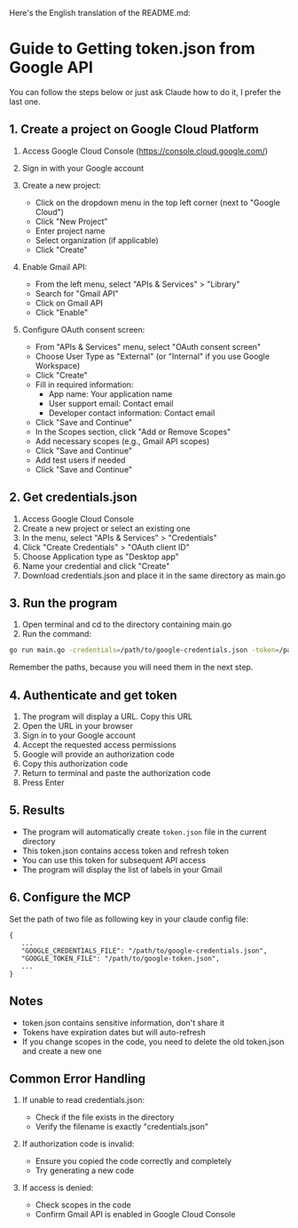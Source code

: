 Here's the English translation of the README.md:

# Guide to Getting token.json from Google API

You can follow the steps below or just ask Claude how to do it, I prefer the last one.

## 1. Create a project on Google Cloud Platform

1. Access Google Cloud Console (https://console.cloud.google.com/)
2. Sign in with your Google account
3. Create a new project:
   - Click on the dropdown menu in the top left corner (next to "Google Cloud")
   - Click "New Project"
   - Enter project name
   - Select organization (if applicable)
   - Click "Create"

4. Enable Gmail API:
   - From the left menu, select "APIs & Services" > "Library"
   - Search for "Gmail API"
   - Click on Gmail API
   - Click "Enable"

5. Configure OAuth consent screen:
   - From "APIs & Services" menu, select "OAuth consent screen"
   - Choose User Type as "External" (or "Internal" if you use Google Workspace)
   - Click "Create"
   - Fill in required information:
     + App name: Your application name
     + User support email: Contact email
     + Developer contact information: Contact email
   - Click "Save and Continue"
   - In the Scopes section, click "Add or Remove Scopes"
   - Add necessary scopes (e.g., Gmail API scopes)
   - Click "Save and Continue"
   - Add test users if needed
   - Click "Save and Continue"

## 2. Get credentials.json

1. Access Google Cloud Console
2. Create a new project or select an existing one
3. In the menu, select "APIs & Services" > "Credentials"
4. Click "Create Credentials" > "OAuth client ID"
5. Choose Application type as "Desktop app"
6. Name your credential and click "Create"
7. Download credentials.json and place it in the same directory as main.go

## 3. Run the program

1. Open terminal and cd to the directory containing main.go
2. Run the command:
```bash
go run main.go -credentials=/path/to/google-credentials.json -token=/path/to/google-token.json
```

Remember the paths, because you will need them in the next step.

## 4. Authenticate and get token

1. The program will display a URL. Copy this URL
2. Open the URL in your browser
3. Sign in to your Google account
4. Accept the requested access permissions
5. Google will provide an authorization code
6. Copy this authorization code
7. Return to terminal and paste the authorization code
8. Press Enter

## 5. Results

- The program will automatically create `token.json` file in the current directory
- This token.json contains access token and refresh token
- You can use this token for subsequent API access
- The program will display the list of labels in your Gmail

## 6. Configure the MCP

Set the path of two file as following key in your claude config file:

```
{
   ...
   "GOOGLE_CREDENTIALS_FILE": "/path/to/google-credentials.json",
   "GOOGLE_TOKEN_FILE": "/path/to/google-token.json",
   ...
}
```

## Notes

- token.json contains sensitive information, don't share it
- Tokens have expiration dates but will auto-refresh
- If you change scopes in the code, you need to delete the old token.json and create a new one

## Common Error Handling

1. If unable to read credentials.json:
   - Check if the file exists in the directory
   - Verify the filename is exactly "credentials.json"

2. If authorization code is invalid:
   - Ensure you copied the code correctly and completely
   - Try generating a new code

3. If access is denied:
   - Check scopes in the code
   - Confirm Gmail API is enabled in Google Cloud Console
